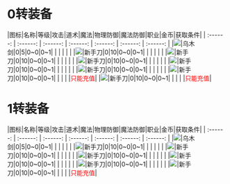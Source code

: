 # <i class="fa fa-check-square-o" aria-hidden="true"></i> 0转装备

|图标|名称|等级|攻击|道术|魔法|物理防御|魔法防御|职业|金币|获取条件|
| :------: | :------: | :------: | :------: | :------: | :------: | :------: |
|![](http://192.168.1.8/vue/assets/item/20101.png "")|乌木剑|0|5|0~0|0~1|&nbsp;|&nbsp;|&nbsp;|&nbsp;|&nbsp;|
|![](http://192.168.1.8/vue/assets/item/20102.png "")|新手刀|0|10|0~0|0~1|&nbsp;|&nbsp;|&nbsp;|&nbsp;|&nbsp;|
|![](http://192.168.1.8/vue/assets/item/20103.png "")|新手刀|0|10|0~0|0~1|&nbsp;|&nbsp;|&nbsp;|&nbsp;|&nbsp;|
|![](http://192.168.1.8/vue/assets/item/20119.png "")|新手刀|0|10|0~0|0~1|&nbsp;|&nbsp;|&nbsp;|&nbsp;|&nbsp;|
|![](http://192.168.1.8/vue/assets/item/20120.png "")|新手刀|0|10|0~0|0~1|&nbsp;|&nbsp;|&nbsp;|&nbsp;|&nbsp;|
|![](http://192.168.1.8/vue/assets/item/20150.png "")|新手刀|0|10|0~0|0~1|&nbsp;|&nbsp;|&nbsp;|&nbsp;|&nbsp;|
|![](http://192.168.1.8/vue/assets/item/10504.png "")|新手刀|0|10|0~0|0~1|&nbsp;|&nbsp;|&nbsp;|&nbsp;|<font color=#f00>只能充值</font>|
|![](http://192.168.1.8/vue/assets/item/10305.png "")|新手刀|0|10|0~0|0~1|&nbsp;|&nbsp;|&nbsp;|&nbsp;|<font color=#f00>只能充值</font>|
# <i class="fa fa-bolt" aria-hidden="true"></i> 1转装备

|图标|名称|等级|攻击|道术|魔法|物理防御|魔法防御|职业|金币|获取条件|
| :------: | :------: | :------: | :------: | :------: | :------: | :------: |
|![](http://192.168.1.8/vue/assets/item/20101.png "")|乌木剑|0|5|0~0|0~1|&nbsp;|&nbsp;|&nbsp;|&nbsp;|&nbsp;|
|![](http://192.168.1.8/vue/assets/item/20102.png "")|新手刀|0|10|0~0|0~1|&nbsp;|&nbsp;|&nbsp;|&nbsp;|&nbsp;|
|![](http://192.168.1.8/vue/assets/item/20103.png "")|新手刀|0|10|0~0|0~1|&nbsp;|&nbsp;|&nbsp;|&nbsp;|&nbsp;|
|![](http://192.168.1.8/vue/assets/item/20119.png "")|新手刀|0|10|0~0|0~1|&nbsp;|&nbsp;|&nbsp;|&nbsp;|&nbsp;|
|![](http://192.168.1.8/vue/assets/item/20120.png "")|新手刀|0|10|0~0|0~1|&nbsp;|&nbsp;|&nbsp;|&nbsp;|&nbsp;|
|![](http://192.168.1.8/vue/assets/item/20150.png "")|新手刀|0|10|0~0|0~1|&nbsp;|&nbsp;|&nbsp;|&nbsp;|&nbsp;|
|![](http://192.168.1.8/vue/assets/item/10504.png "")|新手刀|0|10|0~0|0~1|&nbsp;|&nbsp;|&nbsp;|&nbsp;|<font color=#f00>只能充值</font>|
